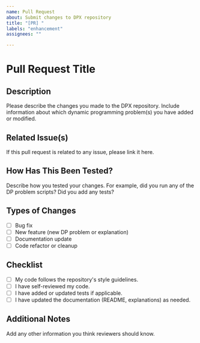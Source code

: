 ```yaml
---
name: Pull Request
about: Submit changes to DPX repository
title: "[PR] "
labels: "enhancement"
assignees: ""

---
```


# Pull Request Title

## Description
Please describe the changes you made to the DPX repository. Include information about which dynamic programming problem(s) you have added or modified.

## Related Issue(s)
If this pull request is related to any issue, please link it here.

## How Has This Been Tested?
Describe how you tested your changes. For example, did you run any of the DP problem scripts? Did you add any tests?

## Types of Changes
- [ ] Bug fix
- [ ] New feature (new DP problem or explanation)
- [ ] Documentation update
- [ ] Code refactor or cleanup

## Checklist
- [ ] My code follows the repository's style guidelines.
- [ ] I have self-reviewed my code.
- [ ] I have added or updated tests if applicable.
- [ ] I have updated the documentation (README, explanations) as needed.

## Additional Notes
Add any other information you think reviewers should know.
